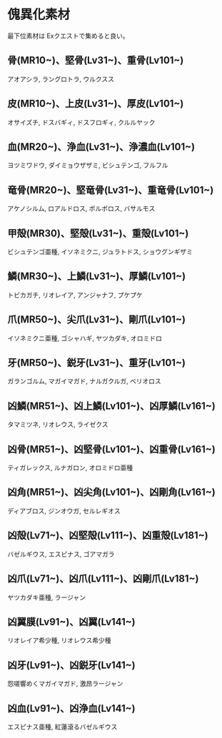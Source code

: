 # 傀異化素材

最下位素材は Exクエストで集めると良い。

## 骨(MR10~)、堅骨(Lv31~)、重骨(Lv101~)
アオアシラ, ラングロトラ, ウルクスス

## 皮(MR10~)、上皮(Lv31~)、厚皮(Lv101~)
オサイズチ, ドスバギィ, ドスフロギィ, クルルヤック

## 血(MR20~)、浄血(Lv31~)、浄濃血(Lv101~)
ヨツミワドウ, ダイミョウザザミ, ビシュテンゴ, フルフル

## 竜骨(MR20~)、堅竜骨(Lv31~)、重竜骨(Lv101~)
アケノシルム, ロアルドロス, ボルボロス, バサルモス

## 甲殻(MR30)、堅殻(Lv31~)、重殻(Lv101~)
ビシュテンゴ亜種, イソネミクニ, ジュラトドス, ショウグンギザミ

## 鱗(MR30~)、上鱗(Lv31~)、厚鱗(Lv101~)
トビカガチ, リオレイア, アンジャナフ, プケプケ

## 爪(MR50~)、尖爪(Lv31~)、剛爪(Lv101~)
イソネミクニ亜種, ゴシャハギ, ヤツカダキ, オロミドロ

## 牙(MR50~)、鋭牙(Lv31~)、重牙(Lv101~)
ガランゴルム, マガイマガド, ナルガクルガ, ベリオロス

## 凶鱗(MR51~)、凶上鱗(Lv101~)、凶厚鱗(Lv161~)
タマミツネ, リオレウス, ライゼクス

## 凶骨(MR51~)、凶堅骨(Lv101~)、凶重骨(Lv161~)
ティガレックス, ルナガロン, オロミドロ亜種

## 凶角(MR51~)、凶尖角(Lv101~)、凶剛角(Lv161~)
ディアブロス, ジンオウガ, セルレギオス

## 凶殻(Lv71~)、凶堅殻(Lv111~)、凶重殻(Lv181~)
バゼルギウス, エスピナス, ゴアマガラ

## 凶爪(Lv71~)、凶爪(Lv111~)、凶剛爪(Lv181~)
ヤツカダキ亜種, ラージャン

## 凶翼膜(Lv91~)、凶翼(Lv141~)
リオレイア希少種, リオレウス希少種

## 凶牙(Lv91~)、凶鋭牙(Lv141~)
怨嗟響めくマガイマガド, 激昂ラージャン

## 凶血(Lv91~)、凶浄血(Lv141~)
エスピナス亜種, 紅蓮滾るバゼルギウス